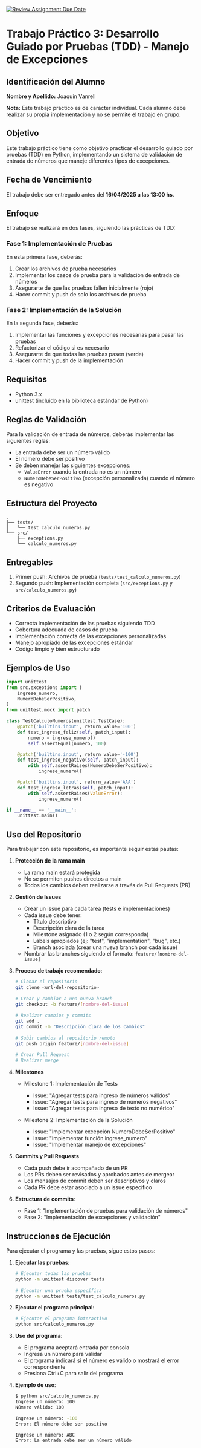 [![Review Assignment Due Date](https://classroom.github.com/assets/deadline-readme-button-22041afd0340ce965d47ae6ef1cefeee28c7c493a6346c4f15d667ab976d596c.svg)](https://classroom.github.com/a/JoGu4W9y)
# Trabajo Práctico 3: Desarrollo Guiado por Pruebas (TDD) - Manejo de Excepciones
 
 ## Identificación del Alumno
 **Nombre y Apellido:** Joaquin Vanrell
 
 **Nota:** Este trabajo práctico es de carácter individual. Cada alumno debe realizar su propia implementación y no se permite el trabajo en grupo.
 
 ## Objetivo
 Este trabajo práctico tiene como objetivo practicar el desarrollo guiado por pruebas (TDD) en Python, implementando un sistema de validación de entrada de números que maneje diferentes tipos de excepciones.
 
 ## Fecha de Vencimiento
 El trabajo debe ser entregado antes del **16/04/2025 a las 13:00 hs**.
 
 ## Enfoque
 El trabajo se realizará en dos fases, siguiendo las prácticas de TDD:
 
 ### Fase 1: Implementación de Pruebas
 En esta primera fase, deberás:
 1. Crear los archivos de prueba necesarios
 2. Implementar los casos de prueba para la validación de entrada de números
 3. Asegurarte de que las pruebas fallen inicialmente (rojo)
 4. Hacer commit y push de solo los archivos de prueba
 
 ### Fase 2: Implementación de la Solución
 En la segunda fase, deberás:
 1. Implementar las funciones y excepciones necesarias para pasar las pruebas
 2. Refactorizar el código si es necesario
 3. Asegurarte de que todas las pruebas pasen (verde)
 4. Hacer commit y push de la implementación
 
 ## Requisitos
 - Python 3.x
 - unittest (incluido en la biblioteca estándar de Python)
 
 ## Reglas de Validación
 Para la validación de entrada de números, deberás implementar las siguientes reglas:
 - La entrada debe ser un número válido
 - El número debe ser positivo
 - Se deben manejar las siguientes excepciones:
   - `ValueError` cuando la entrada no es un número
   - `NumeroDebeSerPositivo` (excepción personalizada) cuando el número es negativo
 
 ## Estructura del Proyecto
 ```
 .
 ├── tests/
 │   └── test_calculo_numeros.py
 └── src/
     ├── exceptions.py
     └── calculo_numeros.py
 ```
 
 ## Entregables
 1. Primer push: Archivos de prueba (`tests/test_calculo_numeros.py`)
 2. Segundo push: Implementación completa (`src/exceptions.py` y `src/calculo_numeros.py`)
 
 ## Criterios de Evaluación
 - Correcta implementación de las pruebas siguiendo TDD
 - Cobertura adecuada de casos de prueba
 - Implementación correcta de las excepciones personalizadas
 - Manejo apropiado de las excepciones estándar
 - Código limpio y bien estructurado
 
 ## Ejemplos de Uso
 ```python
 import unittest
 from src.exceptions import (
     ingrese_numero,
     NumeroDebeSerPositivo,
 )
 from unittest.mock import patch
 
 class TestCalculoNumeros(unittest.TestCase):
     @patch('builtins.input', return_value='100')
     def test_ingreso_feliz(self, patch_input):
         numero = ingrese_numero()
         self.assertEqual(numero, 100)
 
     @patch('builtins.input', return_value='-100')
     def test_ingreso_negativo(self, patch_input):
         with self.assertRaises(NumeroDebeSerPositivo):
             ingrese_numero()
 
     @patch('builtins.input', return_value='AAA')
     def test_ingreso_letras(self, patch_input):
         with self.assertRaises(ValueError):
             ingrese_numero()
 
 if __name__ == '__main__':
     unittest.main()
 ```
 
 ## Uso del Repositorio
 Para trabajar con este repositorio, es importante seguir estas pautas:
 
 1. **Protección de la rama main**
    - La rama main estará protegida
    - No se permiten pushes directos a main
    - Todos los cambios deben realizarse a través de Pull Requests (PR)
 
 2. **Gestión de Issues**
    - Crear un issue para cada tarea (tests e implementaciones)
    - Cada issue debe tener:
      - Título descriptivo
      - Descripción clara de la tarea
      - Milestone asignado (1 o 2 según corresponda)
      - Labels apropiados (ej: "test", "implementation", "bug", etc.)
      - Branch asociada (crear una nueva branch por cada issue)
    - Nombrar las branches siguiendo el formato: `feature/[nombre-del-issue]`
 
 3. **Proceso de trabajo recomendado**:
    ```bash
    # Clonar el repositorio
    git clone <url-del-repositorio>
 
    # Crear y cambiar a una nueva branch
    git checkout -b feature/[nombre-del-issue]
 
    # Realizar cambios y commits
    git add .
    git commit -m "Descripción clara de los cambios"
 
    # Subir cambios al repositorio remoto
    git push origin feature/[nombre-del-issue]
 
    # Crear Pull Request
    # Realizar merge
    ```
 
 4. **Milestones**
    - Milestone 1: Implementación de Tests
      - Issue: "Agregar tests para ingreso de números válidos"
      - Issue: "Agregar tests para ingreso de números negativos"
      - Issue: "Agregar tests para ingreso de texto no numérico"
    
    - Milestone 2: Implementación de la Solución
      - Issue: "Implementar excepción NumeroDebeSerPositivo"
      - Issue: "Implementar función ingrese_numero"
      - Issue: "Implementar manejo de excepciones"
 
 5. **Commits y Pull Requests**
    - Cada push debe ir acompañado de un PR
    - Los PRs deben ser revisados y aprobados antes de mergear
    - Los mensajes de commit deben ser descriptivos y claros
    - Cada PR debe estar asociado a un issue específico
 
 6. **Estructura de commits**:
    - Fase 1: "Implementación de pruebas para validación de números"
    - Fase 2: "Implementación de excepciones y validación"
 
 ## Instrucciones de Ejecución
 Para ejecutar el programa y las pruebas, sigue estos pasos:
 
 1. **Ejecutar las pruebas**:
    ```bash
    # Ejecutar todas las pruebas
    python -m unittest discover tests
 
    # Ejecutar una prueba específica
    python -m unittest tests/test_calculo_numeros.py
    ```
 
 2. **Ejecutar el programa principal**:
    ```bash
    # Ejecutar el programa interactivo
    python src/calculo_numeros.py
    ```
 
 3. **Uso del programa**:
    - El programa aceptará entrada por consola
    - Ingresa un número para validar
    - El programa indicará si el número es válido o mostrará el error correspondiente
    - Presiona Ctrl+C para salir del programa
 
 4. **Ejemplo de uso**:
    ```bash
    $ python src/calculo_numeros.py
    Ingrese un número: 100
    Número válido: 100
    
    Ingrese un número: -100
    Error: El número debe ser positivo
    
    Ingrese un número: ABC
    Error: La entrada debe ser un número válido
